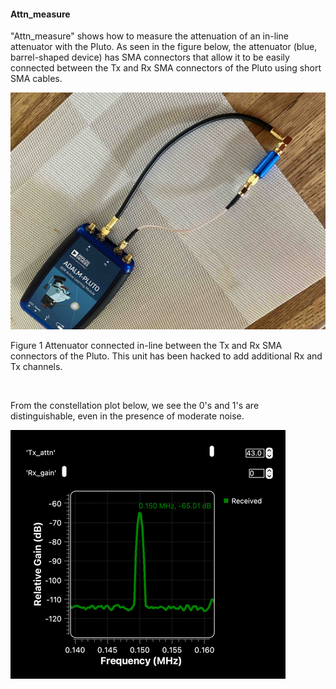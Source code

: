 #### Attn_measure
"Attn_measure" shows how to measure the attenuation of an in-line attenuator with the Pluto.  As seen in the figure below, the attenuator (blue, barrel-shaped device) has SMA connectors that allow it to be easily connected between the Tx and Rx SMA connectors of the Pluto using short SMA cables. 
&nbsp; 

![Signals](https://github.com/michaelalex94536/GRCProjects/blob/main/Images/Pluto_Attn.png)

Figure 1    Attenuator connected in-line between the Tx and Rx SMA connectors of the Pluto. This unit has been hacked to add additional Rx and Tx channels.  

<p>&nbsp;</p>

From the constellation plot below, we see the 0's and 1's are distinguishable, even in the presence of moderate noise. 

![Signals](https://github.com/michaelalex94536/GRCProjects/blob/main/Images/PlutoAttenuator_spectrum.png)

